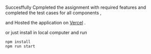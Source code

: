 Succesffully Cpmpleted the assignment with required features and completed the test cases for all components , 

and Hosted the application on [Vercel](https://fyle-internship-challenge-23-flame-gamma.vercel.app/) .

or just install in local computer and run
```
npm install
npm run start
```
